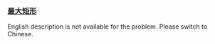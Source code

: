 ### [最大矩形](https://leetcode.com/problems/PLYXKQ)

<p>English description is not available for the problem. Please switch to Chinese.</p>
